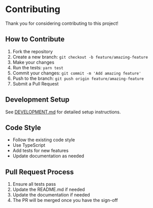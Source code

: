 # Contributing

Thank you for considering contributing to this project!

## How to Contribute

1. Fork the repository
2. Create a new branch: `git checkout -b feature/amazing-feature`
3. Make your changes
4. Run the tests: `yarn test`
5. Commit your changes: `git commit -m 'Add amazing feature'`
6. Push to the branch: `git push origin feature/amazing-feature`
7. Submit a Pull Request

## Development Setup

See [DEVELOPMENT.md](DEVELOPMENT.md) for detailed setup instructions.

## Code Style

- Follow the existing code style
- Use TypeScript
- Add tests for new features
- Update documentation as needed

## Pull Request Process

1. Ensure all tests pass
2. Update the README.md if needed
3. Update the documentation if needed
4. The PR will be merged once you have the sign-off 